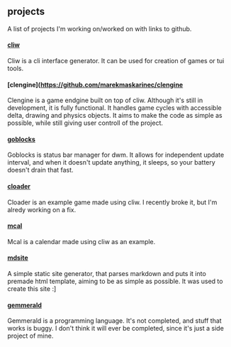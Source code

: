 ## projects

A list of projects I'm working on/worked on with links to github.

#### [cliw](https://github.com/marekmaskarinec/cliw)
Cliw is a cli interface generator. It can be used for creation of games or tui tools.

#### [clengine](https://github.com/marekmaskarinec/clengine
Clengine is a game endgine built on top of cliw. Although it's still in development, it is fully functional. It handles game cycles with accessible delta, drawing and physics objects. It aims to make the code as simple as possible, while still giving user controll of the project.

#### [goblocks](https://github.com/marekmaskarinec/goblocks)
Goblocks is status bar manager for dwm. It allows for independent update interval, and when it doesn't update anything, it sleeps, so your battery doesn't drain that fast.

#### [cloader](https://github.com/marekmaskarinec/cloader)
Cloader is an example game made using cliw. I recently broke it, but I'm alredy working on a fix.

#### [mcal](https://github.com/marekmaskarinec/mcal)
Mcal is a calendar made using cliw as an example.

#### [mdsite](https://github.com/marekmaskarinec/mdsite)
A simple static site generator, that parses markdown and puts it into premade html template, aiming to be as simple as possible. It was used to create this site :]

#### [gemmerald](https://github.com/marekmaskarinec/)
Gemmerald is a programming language. It's not completed, and stuff that works is buggy. I don't think it will ever be completed, since it's just a side project of mine.
